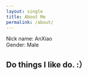 ```yaml
---
layout: single
title: About Me
permalink: /about/
---
```



Nick name: AnXiao <br/>
Gender: Male

## Do things I like do. :）
